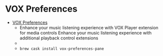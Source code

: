 # VOX Preferences
- [VOX Preferences](https://vox.rocks/mac-music-player/control-extension-download)
  -  Enhance your music listening experience with VOX Player extension for media controls Enhance your music listening experience with additional playback control extensions
  - 
  - `brew cask install vox-preferences-pane`
